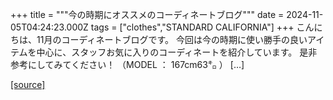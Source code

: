 +++
title = """今の時期にオススメのコーディネートブログ"""
date = 2024-11-05T04:24:23.000Z
tags = ["clothes","STANDARD CALIFORNIA"]
+++
こんにちは、11月のコーディネートブログです。 今回は今の時期に使い勝手の良いアイテムを中心に、スタッフお気に入りのコーディネートを紹介しています。 是非参考にしてみてください！ （MODEL ： 167cm63㌔ ） \[…\]

[[source]](https://www.standardcalifornia.com/blog/50214.html)
